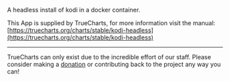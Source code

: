 A headless install of kodi in a docker container.

This App is supplied by TrueCharts, for more information visit the manual: [https://truecharts.org/charts/stable/kodi-headless](https://truecharts.org/charts/stable/kodi-headless)

---

TrueCharts can only exist due to the incredible effort of our staff.
Please consider making a [donation](https://truecharts.org/about/sponsor) or contributing back to the project any way you can!
